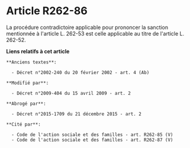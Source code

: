 # Article R262-86

La procédure contradictoire applicable pour prononcer la sanction mentionnée à l'article L. 262-53 est celle applicable au
titre de l'article L. 262-52.

**Liens relatifs à cet article**

	**Anciens textes**:

	  - Décret n°2002-240 du 20 février 2002 - art. 4 (Ab)

	**Modifié par**:

	  - Décret n°2009-404 du 15 avril 2009 - art. 2

	**Abrogé par**:

	  - Décret n°2015-1709 du 21 décembre 2015 - art. 2

	**Cité par**:

	  - Code de l'action sociale et des familles - art. R262-85 (V)
	  - Code de l'action sociale et des familles - art. R262-87 (V)
